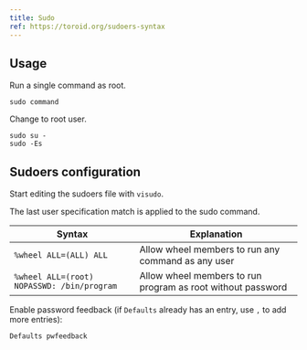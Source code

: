 ```yaml
---
title: Sudo
ref: https://toroid.org/sudoers-syntax
---
```


## Usage

Run a single command as root.

```shell
sudo command
```

Change to root user.

```shell
sudo su -
sudo -Es
```

## Sudoers configuration

Start editing the sudoers file with `visudo`.

The last user specification match is applied to the sudo command.

| Syntax                                     | Explanation                                                 |
| ------------------------------------------ | ----------------------------------------------------------- |
| `%wheel ALL=(ALL) ALL`                     | Allow wheel members to run any command as any user          |
| `%wheel ALL=(root) NOPASSWD: /bin/program` | Allow wheel members to run program as root without password |

Enable password feedback
(if `Defaults` already has an entry,
use `,` to add more entries):

```txt
Defaults pwfeedback
```
